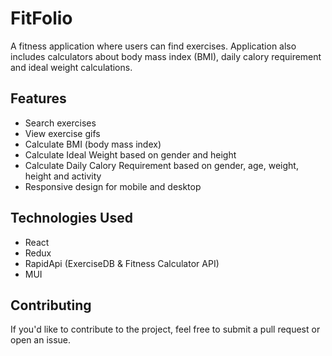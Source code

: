 # FitFolio

A fitness application where users can find exercises. Application also includes calculators about body mass index (BMI), daily calory requirement and ideal weight calculations. 

## Features

- Search exercises
- View exercise gifs
- Calculate BMI (body mass index)
- Calculate Ideal Weight based on gender and height
- Calculate Daily Calory Requirement based on gender, age, weight, height and activity
- Responsive design for mobile and desktop

## Technologies Used

- React
- Redux
- RapidApi (ExerciseDB & Fitness Calculator API)
- MUI

## Contributing

If you'd like to contribute to the project, feel free to submit a pull request or open an issue.
